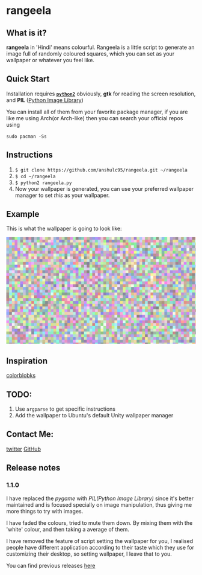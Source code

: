 # rangeela

## What is it?

**rangeela** in 'Hindi' means colourful. 
Rangeela is a little script to generate an image full of randomly coloured
squares, which you can set as your wallpaper or whatever you feel like.

## Quick Start

Installation requires [**`python2`**](https://docs.python.org/2/) obviously,
**gtk** for reading the screen resolution, and **PIL** ([Python Image Library](https://en.wikipedia.org/wiki/Python_Imaging_Library))

You can install all of them from your favorite package manager, if you are like
me using Arch(or Arch-like) then you can search your official repos using
```linux
sudo pacman -Ss
```

## Instructions

1. `$ git clone https://github.com/anshulc95/rangeela.git ~/rangeela`
2. `$ cd ~/rangeela`
3. `$ python2 rangeela.py`
4. Now your wallpaper is generated, you can use your preferred wallpaper manager
to set *this* as your wallpaper.

## Example 

This is what the wallpaper is going to look like:

![pic](https://raw.githubusercontent.com/anshulc95/rangeela/master/pic.png)

## Inspiration

[colorblobks](https://github.com/zzggbb/colorblocks)

## TODO:

1. Use `argparse` to get specific instructions
2. Add the wallpaper to Ubuntu's default Unity wallpaper manager

## Contact Me:

[twitter](https://twitter.com/anshulc95)
[GitHub](https://github.com/anshulc95)


## Release notes
### 1.1.0

I have replaced the *pygame* with *PIL(Python Image Library)* since it's better
maintained and is focused specially on image manipulation, thus giving me more
things to try with images.

I have faded the colours, tried to mute them down. By mixing them with the 'white'
colour, and then taking a average of them.

I have removed the feature of script setting the wallpaper for you, I realised
people have different application according to their taste which they use for
customizing their desktop, so setting wallpaper, I leave that to you.

You can find previous releases [here](https://github.com/anshulc95/rangeela/releases)
